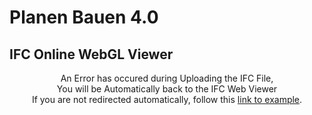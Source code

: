 
  <head>
    <meta charset="utf-8">
    <meta name="viewport" content="width=device-width, initial-scale=1, shrink-to-fit=no">
    <meta http-equiv="refresh" content="5; url=https://ifc-webviewer-dt-v01.herokuapp.com/index1.jsp">
    <link rel="stylesheet" href="https://stackpath.bootstrapcdn.com/bootstrap/4.1.0/css/bootstrap.min.css" integrity="sha384-9gVQ4dYFwwWSjIDZnLEWnxCjeSWFphJiwGPXr1jddIhOegiu1FwO5qRGvFXOdJZ4" crossorigin="anonymous">


  </head>
  <body>
    <div class="container">
      <h1 class="text-center">Planen Bauen 4.0</h1>
              <h2 class= "text-center">IFC Online WebGL Viewer</h2>
      <div id="messageBox" class="jumbotron">
        <p style="text-align:center;">
        An Error has occured during Uploading the IFC File, <br>
        You will be Automatically  back to the IFC Web Viewer <br>
        If you are not redirected automatically, follow this <a href='http://https://ifc-webviewer-dt-v01.herokuapp.com/index1.jsp'>link to example</a>.

  </body>

